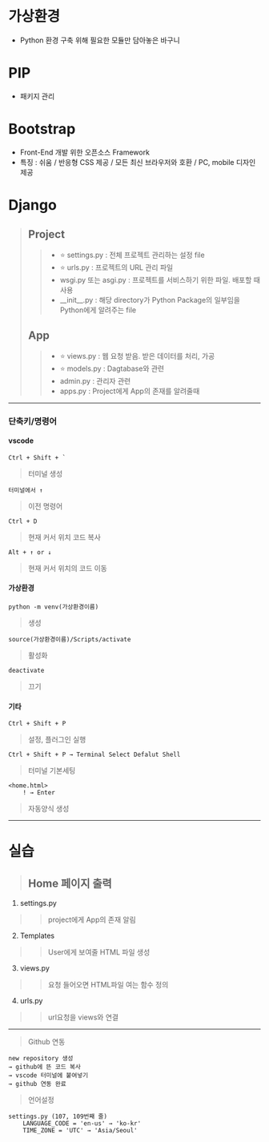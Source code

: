 # 가상환경
- Python 환경 구축 위해 필요한 모듈만 담아놓은 바구니

# PIP 
- 패키지 관리

# Bootstrap  
- Front-End 개발 위한 오픈소스 Framework  
- 특징 :
 쉬움
/ 반응형 CSS 제공
/ 모든 최신 브라우저와 호환
/ PC, mobile 디자인 제공

# Django  
> ## Project  
>> - ⭐️ settings.py : 전체 프로젝트 관리하는 설정 file  
>> - ⭐️ urls.py : 프로젝트의 URL 관리 파일  
>> - wsgi.py 또는 asgi.py : 프로젝트를 서비스하기 위한 파일. 배포할 때 사용  
>> - \_\_init__.py : 해당 directory가 Python Package의 일부임을 Python에게 알려주는 file  
> ## App  
>> - ⭐️ views.py : 웹 요청 받음. 받은 데이터를 처리, 가공  
>> - ⭐️ models.py : Dagtabase와 관련  
>> - admin.py : 관리자 관련  
>> - apps.py : Project에게 App의 존재를 알려줄때

---

### 단축키/명령어   
#### vscode
    Ctrl + Shift + `
> 터미널 생성  

    터미널에서 ↑     
> 이전 명령어  

    Ctrl + D  
> 현재 커서 위치 코드 복사  

    Alt + ↑ or ↓  
> 현재 커서 위치의 코드 이동  

#### 가상환경  
    python -m venv(가상환경이름)  
> 생성  

    source(가상환경이름)/Scripts/activate  
> 활성화  

    deactivate  
> 끄기  

#### 기타  
    Ctrl + Shift + P
> 설정, 플러그인 실행

    Ctrl + Shift + P → Terminal Select Defalut Shell
> 터미널 기본세팅

```
<home.html>
    ! → Enter
```
> 자동양식 생성  

- - - 

# 실습  
> ## Home 페이지 출력  
1. settings.py  
>> project에게 App의 존재 알림  
2. Templates  
>> User에게 보여줄 HTML 파일 생성  
3. views.py  
>> 요청 들어오면 HTML파일 여는 함수 정의  
4. urls.py  
>> url요청을 views와 연결  

---

> Github 연동  
```
new repository 생성
→ github에 뜬 코드 복사
→ vscode 터미널에 붙여넣기
→ github 연동 완료
```

> 언어설정  
```
settings.py (107, 109번째 줄)
    LANGUAGE_CODE = 'en-us' → 'ko-kr'
    TIME_ZONE = 'UTC' → 'Asia/Seoul'
```    
